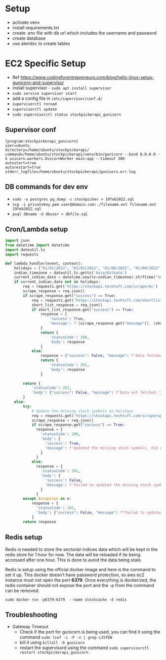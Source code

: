 # Setup
- activate venv
- install requirements.txt
- create .env file with db url which includes the username and password
- create database
- use alembic to create tables


# EC2 Specific Setup
- Ref https://www.codingforentrepreneurs.com/blog/hello-linux-setup-gunicorn-and-supervisor
- install supervisor - `sudo apt install supervisor`
- `sudo service supervisor start`
- add a config file in `/etc/supervisor/conf.d/`
- `supervisorctl reread`
- `supervisorctl update`
- `sudo supervisorctl status stockpickerapi_gunicorn`

## Supervisor conf
```supervisor
[program:stockpickerapi_gunicorn]
user=ubuntu
directory=/home/ubuntu/stockpickerapi/
command=/home/ubuntu/stockpickerapi/venv/bin/gunicorn --bind 0.0.0.0 -k uvicorn.workers.UvicornWorker main:app --timeout 300
autostart=true
autorestart=true
stderr_logfile=/home/ubuntu/stockpickerapi/gunicorn.err.log
```

## DB commands for dev env
- `sudo -u postgres pg_dump -c stockpicker > 19feb2022.sql`
- `scp -i privatekey.pem user@domain.com:./filename.ext filename.ext
  19feb2022.sql`
- `psql dbname -U dbuser < dbfile.sql`


## Cron/Lambda setup
```python
import json
from datetime import datetime
import dateutil.tz
import requests

def lambda_handler(event, context):
    holidays = ["01/01/2022", "01/02/2022", "01/08/2022", "01/09/2022", "01/15/2022", "01/16/2022", "01/22/2022", "01/23/2022", "01/29/2022", "01/30/2022", "02/05/2022", "02/06/2022", "02/12/2022", "02/13/2022", "02/19/2022", "02/20/2022", "02/26/2022", "02/27/2022", "03/01/2022", "03/05/2022", "03/06/2022", "03/12/2022", "03/13/2022", "03/18/2022", "03/19/2022", "03/20/2022", "03/26/2022", "03/27/2022", "04/02/2022", "04/03/2022", "04/09/2022", "04/10/2022", "04/14/2022", "04/15/2022", "04/16/2022", "04/17/2022", "04/23/2022", "04/24/2022", "04/30/2022", "05/01/2022", "05/03/2022", "05/07/2022", "05/08/2022", "05/14/2022", "05/15/2022", "05/21/2022", "05/22/2022", "05/28/2022", "05/29/2022", "06/04/2022", "06/05/2022", "06/11/2022", "06/12/2022", "06/18/2022", "06/19/2022", "06/25/2022", "06/26/2022", "07/02/2022", "07/03/2022", "07/09/2022", "07/10/2022", "07/16/2022", "07/17/2022", "07/23/2022", "07/24/2022", "07/30/2022", "07/31/2022", "08/06/2022", "08/07/2022", "08/09/2022", "08/13/2022", "08/14/2022", "08/15/2022", "08/20/2022", "08/21/2022", "08/27/2022", "08/28/2022", "08/31/2022", "09/03/2022", "09/04/2022", "09/10/2022", "09/11/2022", "09/17/2022", "09/18/2022", "09/24/2022", "09/25/2022", "10/01/2022", "10/02/2022", "10/05/2022", "10/08/2022", "10/09/2022", "10/15/2022", "10/16/2022", "10/22/2022", "10/23/2022", "10/24/2022", "10/26/2022", "10/29/2022", "10/30/2022", "11/05/2022", "11/06/2022", "11/08/2022", "11/12/2022", "11/13/2022", "11/19/2022", "11/20/2022", "11/26/2022", "11/27/2022", "12/03/2022", "12/04/2022", "12/10/2022", "12/11/2022", "12/17/2022", "12/18/2022", "12/24/2022", "12/25/2022", "12/31/2022"]
    indian_timezone = dateutil.tz.gettz('Asia/Kolkata')
    current_indian_date = datetime.now(tz=indian_timezone).strftime("%m/%d/%Y")
    if current_indian_date not in holidays:
        req = requests.get('https://stockapi.techtuft.com/scrape/mc')
        scrape_response = req.json()
        if scrape_response.get("success") == True:
            req = requests.get('https://stockapi.techtuft.com/shortlist/create')
            short_list_response = req.json()
            if short_list_response.get("success") == True:
                response = {
                    'success': True,
                    'message': f'{scrape_response.get("message")}, {short_list_response.get("message")}'
                }
                return {
                    'statusCode': 200,
                    'body': response
                }
            else:
                response = {"success": False, "message": f'Data fetched. {short_list_response.get("message")}'}
                return {
                    'statusCode': 201,
                    'body': response
                }
        
        return {
            'statusCode': 201,
            'body': {"success": False, "message": f'Data not fetched.'}
        }
    else:
        try:
            # Update the missing stock symbols on holidays
            req = requests.get('https://stockapi.techtuft.com/scrape/update-symbols')
            scrape_response = req.json()
            if scrape_response.get("success") == True:
              response = {
                'statusCode': 200,
                'body': {
                  'success': True,
                  'message': f'Updated the missing stock symbols, did not scrape the data as stockmarket is closed for the day.'
                }
              }
            else:
              response = {
                'statusCode': 201,
                'body': {
                  'success': False,
                  'message': f'Failed to updated the missing stock symbols. Did not scrape the data as stockmarket is closed for the day.'
                }
              }
        except Exception as e:
            response = {
              'statusCode': 201,
              'body': {"success": False, "message": f"Failed to updated the missing stock symbols. Did not scrape the data as stockmarket is closed for the day. Error: {e}"}
            }
        return response
```
## Redis setup
Redis is needed to store the sectorial-indices data which will be kept in the redis store for 1 hour for now. The data will be reloaded if ite being accessed after one hour.
This is done to avoid the data being stale.

Redis is setup using the official docker image and here is the command to set it up. This docker doesn't have password protection, so aws ec2 instance must not open the port **6379**.
Once everything is dockerized, the redis container should not expose the port and the -p from the command can be removed.

`sudo docker run -p6379:6379  --name stockcache -d redis`

## Troubleshooting
- Gateway Timeout
  - Check if the port for gunicorn is being used, you can find it using the command `sudo lsof -i -P -n | grep LISTEN`
  - kill it using `killall -9 gunicorn`
  - restart the supervisord using the command `sudo supervisorctl restart stockpickerapi_gunicorn`
